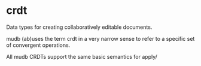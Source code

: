 # crdt

Data types for creating collaboratively editable documents.

mudb (ab)uses the term crdt in a very narrow sense to refer to a specific set of convergent operations.

All mudb CRDTs support the same basic semantics for apply/